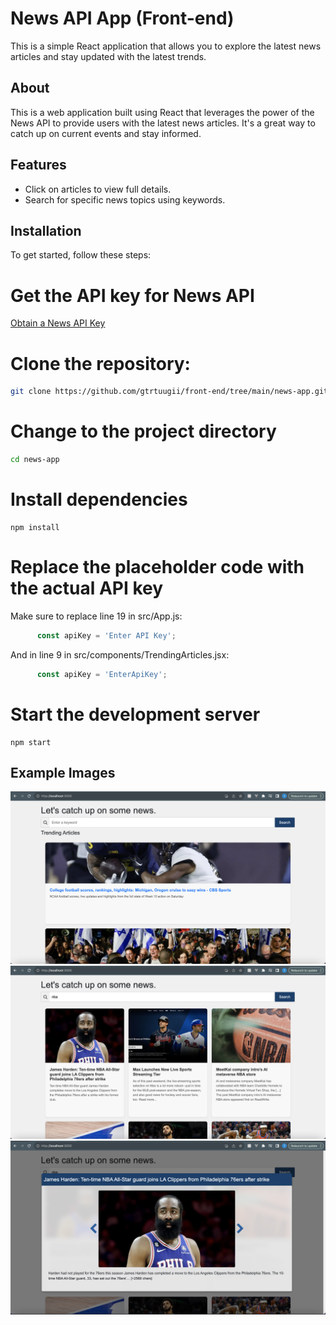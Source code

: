 # News API App (Front-end)

This is a simple React application that allows you to explore the latest news articles and stay updated with the latest trends.

## About

This is a web application built using React that leverages the power of the News API to provide users with the latest news articles. It's a great way to catch up on current events and stay informed.

## Features

- Click on articles to view full details.
- Search for specific news topics using keywords.

## Installation

To get started, follow these steps:

# Get the API key for News API
 <a href="https://newsapi.org/" target="_blank">Obtain a News API Key</a>

# Clone the repository:

   ```bash
   git clone https://github.com/gtrtuugii/front-end/tree/main/news-app.git
   ```

# Change to the project directory
  ```bash
  cd news-app
  ```
# Install dependencies
  ```npm
  npm install
  ```

# Replace the placeholder code with the actual API key
   Make sure to replace line 19 in src/App.js:
    
   ```javascript
         const apiKey = 'Enter API Key';
   ```
   And in line 9 in src/components/TrendingArticles.jsx:
   ```javascript
         const apiKey = 'EnterApiKey';
   ```

# Start the development server
  ```npm
  npm start
  ```


## Example Images
![Main page](https://raw.githubusercontent.com/gtrtuugii/front-end/main/news-app/src/assests/img1.png)
![After search input](https://raw.githubusercontent.com/gtrtuugii/front-end/main/news-app/src/assests/img2.png)
![Displaying as a Modal](https://raw.githubusercontent.com/gtrtuugii/front-end/main/news-app/src/assests/img3.png)






